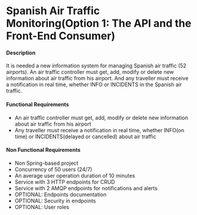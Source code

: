 # Spanish Air Traffic Monitoring(Option 1: The API and the Front-End Consumer)

<H4>Description</h4>

It is needed a new information system for managing Spanish air traffic (52 airports).
An air traffic controller must get, add, modify or delete new information about air traffic from his airport.
And any traveller must receive a notification in real time, whether INFO or INCIDENTS in the Spanish air traffic. 

<H4>Functional Requirements</H4>

* An air traffic controller must get, add, modify or delete new information about air traffic from his airport
* Any traveller must receive a notification in real time, whether INFO(on time) or INCIDENTS(delayed or cancelled) about air traffic


<H4>Non Functional Requirements</H4> 

* Non Spring-based project 
* Concurrency of 50 users (24/7) 
* An average user operation duration of 10 minutes 
* Service with 3 HTTP endpoints for CRUD 
* Service with 2 AMQP endpoints for notifications and alerts
* OPTIONAL: Endpoints documentation
* OPTIONAL: Security in endpoints
* OPTIONAL: User roles
